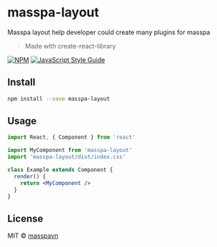 # masspa-layout
Masspa layout help developer could create many plugins for masspa
> Made with create-react-library

[![NPM](https://img.shields.io/npm/v/masspa-layout.svg)](https://www.npmjs.com/package/masspa-layout) [![JavaScript Style Guide](https://img.shields.io/badge/code_style-standard-brightgreen.svg)](https://standardjs.com)

## Install

```bash
npm install --save masspa-layout
```

## Usage

```jsx
import React, { Component } from 'react'

import MyComponent from 'masspa-layout'
import 'masspa-layout/dist/index.css'

class Example extends Component {
  render() {
    return <MyComponent />
  }
}
```

## License

MIT © [masspavn](https://github.com/masspavn)
